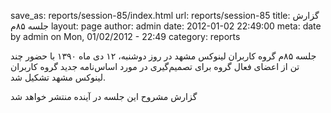 save_as: reports/session-85/index.html
url: reports/session-85
title: گزارش جلسه ۸۵‌م
layout: page
author: admin
date: 2012-01-02 22:49:00
meta: date by admin on Mon, 01/02/2012 - 22:49
category: reports

جلسه ۸۵م گروه کاربران لینوکس مشهد در روز دوشنبه، ۱۲ دی ماه ۱۳۹۰ با حضور چند تن
از اعضای فعال گروه برای تصمیم‌گیری در مورد اسا‌س‌نامه جدید گروه کاربران لینوکس
مشهد تشکیل شد.  


<!--more-->



گزارش مشروح این جلسه در آینده منتشر خواهد شد
